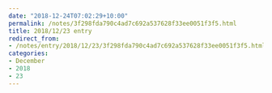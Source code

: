 ```yaml
---
date: "2018-12-24T07:02:29+10:00"
permalink: /notes/3f298fda790c4ad7c692a537628f33ee0051f3f5.html
title: 2018/12/23 entry
redirect_from:
- /notes/entry/2018/12/23/3f298fda790c4ad7c692a537628f33ee0051f3f5.html
categories:
- December
- 2018
- 23
---
```

